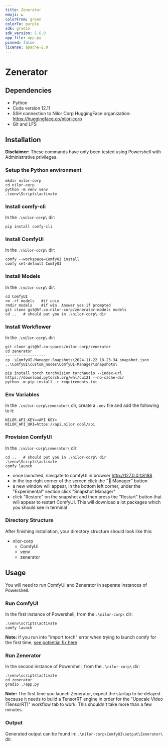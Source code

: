 ```yaml
---
title: Zenerator 
emoji: ☯️
colorFrom: green
colorTo: purple
sdk: gradio
sdk_version: 5.6.0
app_file: app.py
pinned: false
license: apache-2.0
---
```


# Zenerator

## Dependencies
- Python
- Cuda version 12.11
- SSH connection to Nilor Corp HuggingFace organization: https://huggingface.co/nilor-corp
- Git and LFS


## Installation
**Disclaimer:** These commands have only been tested using Powershell with Administrative privileges.

### Setup the Python environment
```
mkdir nilor-corp
cd nilor-corp
python -m venv venv
.\venv\Scripts\activate
```

### Install comfy-cli
In the `.\nilor-corp\` dir:
```
pip install comfy-cli
```

### Install ComfyUI
In the `.\nilor-corp\` dir:
```
comfy --workspace=ComfyUI install
comfy set-default ComfyUI
```

### Install Models
In the `.\nilor-corp\` dir:
```
cd ComfyUI
rm -rf models   #if unix
rmdir models    #if win. Answer yes if prompted
git clone git@hf.co:nilor-corp/zenerator-models models
cd ..   # should put you in .\nilor-corp\ dir
```

### Install Workflower
In the `.\nilor-corp\` dir:
```
git clone git@hf.co:spaces/nilor-corp/zenerator
cd zenerator
------------------
cp .\ComfyUI-Manager-Snapshots\2024-11-22_18-23-34_snapshot.json ..\ComfyUI\custom_nodes\ComfyUI-Manager\snapshots\
-------------------
pip install torch torchvision torchaudio --index-url https://download.pytorch.org/whl/cu121 --no-cache-dir
python -m pip install -r requirements.txt
```

### Env Variables
In the `.\nilor-corp\zenerator\` dir, create a `.env` file and add the following to it:
``` 
NILOR_API_KEY=<API KEY>
NILOR_API_URI=https://api.nilor.cool/api
```

### Provision ComfyUI
In the `.\nilor-corp\zenerator\` dir:
```
cd ..   # should put you in .\nilor-corp\ dir
.\venv\Scripts\activate
comfy launch
```
- once launched, navigate to comfyUI in browser  http://127.0.0.1:8188
- in the top right corner of the screen click the "🧩 Manager" button
- a new window will appear, in the bottom left corner, under the "Experimental" section click "Snapshot Manager"
- click "Restore" on the snapshot and then press the "Restart" button that will appear to restart ComfyUI. This will download a lot packages which you should see in terminal 

### Directory Structure
After finishing installation, your directory structure should look like this:
- nilor-corp
    - ComfyUI
    - venv
    - zenerator

## Usage
You will need to run ComfyUI and Zenerator in seperate instances of Powershell.

### Run ComfyUI
In the first instance of Powershell, from the `.\nilor-corp\` dir:
```
.\venv\scripts\activate
comfy launch
```
**Note:** If you run into "import torch" error when trying to launch comfy for the first time, [see potential fix here](https://github.com/Comfy-Org/comfy-cli/issues/150) 

### Run Zenerator
In the second instance of Powershell, from the `.\nilor-corp\` dir:
```
.\venv\scripts\activate
cd zenerator
gradio ./app.py
```

**Note:** The first time you launch Zenerator, expect the startup to be delayed because it needs to build a TensorRT engine in order for the "Upscale Video (TensorRT)" workflow tab to work. This shouldn't take more than a few minutes.

### Output
Generated output can be found in: `.\nilor-corp\ComfyUI\output\Zenerator\` dir.

